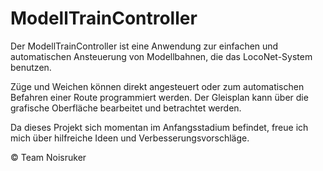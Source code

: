 # ModellTrainController

Der ModellTrainController ist eine Anwendung zur einfachen und automatischen Ansteuerung von Modellbahnen, die das LocoNet-System benutzen.

Züge und Weichen können direkt angesteuert oder zum automatischen Befahren einer Route programmiert werden.
Der Gleisplan kann über die grafische Oberfläche bearbeitet und betrachtet werden.

Da dieses Projekt sich momentan im Anfangsstadium befindet, freue ich mich über hilfreiche Ideen und Verbesserungsvorschläge.

© Team Noisruker
